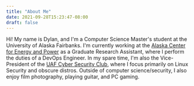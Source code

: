```yaml
---
title: "About Me"
date: 2021-09-28T15:23:47-08:00
draft: false
---
```


Hi! My name is Dylan, and I'm a Computer Science Master's student at the
University of Alaska Fairbanks. I'm currently working at the
[Alaska Center for Energy and Power](https://acep.uaf.edu/) as a Graduate
Research Assistant, where I perform the duties of a DevOps Engineer.
In my spare time, I'm also the Vice-President of the
[UAF Cyber Security Club](https://csc.uaf.edu), where I focus primarily on
Linux Security and obscure distros. Outside of computer science/security, I
also enjoy film photography, playing guitar, and PC gaming.
